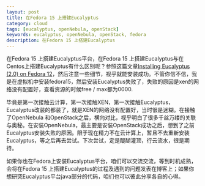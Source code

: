 ```yaml
---
layout: post
title: 在Fedora 15 上搭建Eucalyptus
category: cloud
tags: [eucalyptus, openNebula, openStack]
keywords: eucalyptus, openNebula, openStack, fedora
description: 在Fedora 15 上搭建Eucalyptus
---
```

<p><div class="pic"><img src="http://open.eucalyptus.com/themes/eucalyptus/img/eucalyptus_logo_awh.png" alt="" /></div>
在Fedora 15 上搭建Eucalyptus平台，在Fedora 15 上搭建Eucalyptus与在Centos上搭建Eucalyptus有什么区别呢？参照这篇文章<a href="http://open.eucalyptus.com/wiki/EucalyptusInstallationFedora_v2.0" target="_blank">Installing Eucalyptus (2.0) on Fedora 12</a>，然后注意一些细节，视乎就能安装成功。不管你信不信，我是在虚拟机中安装fedora15，然后安装Eucalyptus失败了，失败的原因是xen的网络没有配置好，查看资源的时候free / max都为0000.</p>

<p>毕竟是第一次接触云计算，第一次接触XEN，第一次接触Eucalyptus，Eucalyptus改装的都装了，就是XEN的网络没有配置好，当时很是迷糊。在接触了OpenNebula 和OpenStack之后，横向对比，视乎明白了很多千丝万缕的关联与奥秘。在安装OpenNebula，最主要是安装OpenStack成功之后，想到了之前Eucalyptus安装失败的原因。限于现在精力不在云计算上，暂且不去重新安装Eucalyptus，等之后再去尝试。下次尝试，定是醍醐灌顶，行云流水，很是期待。</p>

<p>如果你也在Fedora上安装Eucalyptus平台，咱们可以交流交流，等到时机成熟，会将在Fedora 15 上搭建Eucalyptus的过程及遇到的问题发表在博客上；如果你想研究Eucalyptus平台java部分的代码，咱们也可以彼此分享各自的心得。</p>

<p></p>
